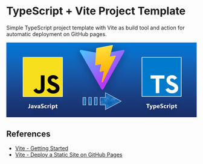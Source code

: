 # TypeScript + Vite Project Template

Simple TypeScript project template with Vite as build tool and action for
automatic deployment on GitHub pages.

![Screenshot](/screenshots/ts+vite.jpg)

## References

- [Vite - Getting Started](https://vitejs.dev/guide/#getting-started)
- [Vite - Deploy a Static Site on GitHub Pages](https://vitejs.dev/guide/static-deploy.html#github-pages)
